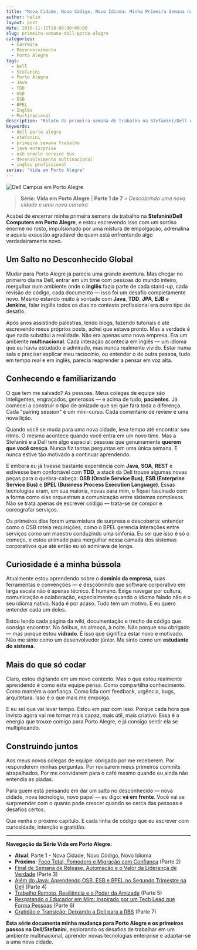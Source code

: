 ```yaml
---
title: "Nova Cidade, Novo Código, Novo Idioma: Minha Primeira Semana na Dell em Porto Alegre"
author: helio
layout: post
date: 2010-11-15T18:00:00+00:00
slug: primeira-semana-dell-porto-alegre
categories:
  - Carreira
  - Desenvolvimento
  - Porto Alegre
tags:
  - Dell
  - Stefanini
  - Porto Alegre
  - Java
  - TDD
  - OSB
  - ESB
  - BPEL
  - Inglês
  - Multinacional
description: "Relato da primeira semana de trabalho na Stefanini/Dell em Porto Alegre - nova cidade, ambiente multinacional, tecnologias enterprise e desafios do inglês profissional."
keywords:
  - dell porto alegre
  - stefanini
  - primeira semana trabalho
  - java enterprise
  - osb oracle service bus
  - desenvolvimento multinacional
  - ingles profissional
series: "Vida em Porto Alegre"
---
```


![Dell Campus em Porto Alegre](/uploads/2010/11/dell_5084527975_o.jpg)

> **Série: Vida em Porto Alegre** | **Parte 1 de 7** > _Descobrindo uma nova cidade e uma nova carreira_

Acabei de encerrar minha primeira semana de trabalho na **Stefanini/Dell Computers em Porto Alegre**, e estou escrevendo isso com um sorriso enorme no rosto, impulsionado por uma mistura de empolgação, adrenalina e aquela exaustão agradável de quem está enfrentando algo verdadeiramente novo.

## Um Salto no Desconhecido Global

Mudar para Porto Alegre já parecia uma grande aventura. Mas chegar no primeiro dia na Dell, entrar em um time com pessoas do mundo inteiro, mergulhar num ambiente onde o **inglês** fazia parte de cada stand-up, cada revisão de código, cada documento — isso foi um desafio completamente novo. Mesmo estando muito à vontade com **Java**, **TDD**, **JPA**, **EJB** e **Jenkins**, falar inglês todos os dias no contexto profissional era outro tipo de desafio.

Após anos assistindo palestras, lendo blogs, fazendo tutoriais e até escrevendo meus próprios posts, achei que estava pronto. Mas a verdade é que nada substitui a realidade. Não era apenas uma nova empresa. Era um ambiente **multinacional**. Cada interação acontecia em inglês — um idioma que eu havia estudado e admirado, mas nunca realmente vivido. Estar numa sala e precisar explicar meu raciocínio, ou entender o de outra pessoa, tudo em tempo real e em inglês, parecia reaprender a pensar em voz alta.

## Conhecendo e familiarizando

O que tem me salvado? As pessoas. Meus colegas de equipe são inteligentes, engraçados, generosos — e acima de tudo, **pacientes**. Já comecei a construir o tipo de amizade que sei que fará toda a diferença. Cada "pairing session" é um mini-curso. Cada comentário de review é uma nova lição.

Quando você se muda para uma nova cidade, leva tempo até encontrar seu ritmo. O mesmo acontece quando você entra em um novo time. Mas a Stefanini e a Dell tem algo especial: pessoas que genuinamente **querem que você cresça**. Nunca fiz tantas perguntas em uma única semana. E nunca estive tão motivado a continuar aprendendo.

E embora eu já tivesse bastante experiência com **Java**, **SOA**, **REST** e estivesse bem confortável com **TDD**, a stack da Dell trouxe algumas novas peças para o quebra-cabeça: **OSB (Oracle Service Bus)**, **ESB (Enterprise Service Bus)** e **BPEL (Business Process Execution Language)**. Essas tecnologias eram, em sua maioria, novas para mim, e fiquei fascinado com a forma como elas orquestram a comunicação entre sistemas complexos. Não se trata apenas de escrever código — trata-se de compor e coreografar serviços.

Os primeiros dias foram uma mistura de surpresa e descoberta: entender como o OSB roteia requisições, como o BPEL gerencia interações entre serviços como um maestro conduzindo uma sinfonia. Eu sei que isso é só o começo, e estou animado para mergulhar nessa camada dos sistemas corporativos que até então eu só admirava de longe.

## Curiosidade é a minha bússola

Atualmente estou aprendendo sobre o **domínio da empresa**, suas ferramentas e convenções — e descobrindo que software corporativo em larga escala não é apenas técnico. É humano. Exige navegar por cultura, comunicação e colaboração, especialmente quando o idioma falado não é o seu idioma nativo. Nada é por acaso. Tudo tem um motivo. E eu quero entender cada um deles.

Estou lendo cada página da wiki, documentação e trecho de código que consigo encontrar. No ônibus, no almoço, à noite. Não porque sou obrigado — mas porque estou **vidrado**. É isso que significa estar novo e motivado. Não me sinto como um desenvolvedor júnior. Me sinto como um **estudante do sistema**.

## Mais do que só codar

Claro, estou digitando em um novo contexto. Mas o que estou realmente aprendendo é como esta equipe pensa. Como compartilha conhecimento. Como mantém a confiança. Como lida com feedback, urgência, bugs, arquitetura. Isso é o que mais me empolga.

E eu sei que vai levar tempo. Estou em paz com isso. Porque cada hora que invisto agora vai me tornar mais capaz, mais útil, mais criativo. Essa é a energia que trouxe comigo para Porto Alegre, e já consigo sentir ela se multiplicando.

## Construindo juntos

Aos meus novos colegas de equipe: obrigado por me receberem. Por responderem minhas perguntas. Por revisarem meus primeiros commits atrapalhados. Por me convidarem para o café mesmo quando eu ainda não entendia as piadas.

Para quem está pensando em dar um salto no desconhecido — nova cidade, nova tecnologia, novo papel — eu digo: **vá em frente**. Você vai se surpreender com o quanto pode crescer quando se cerca das pessoas e desafios certos.

Que venha o próximo capítulo. E cada linha de código que eu escrever com curiosidade, intenção e gratidão.

---

**Navegação da Série Vida em Porto Alegre:**

- **Atual**: Parte 1 - Nova Cidade, Novo Código, Novo Idioma
- **Próximo**: [Foco Total, Pomodoro e Migração com Confiança](../2010-12-16-migracao-foco-pomodoro-dell/) (Parte 2)
- [Final de Semana de Release, Automação e o Valor da Liderança de Verdade](../2011-01-30-final-de-semana-de-release-dell/) (Parte 3)
- [Além do Java: Aprendendo OSB, ESB e BPEL no Segundo Trimestre na Dell](../2011-04-25-aprendizado-osb-esb-bpel-dell/) (Parte 4)
- [Trabalho Remoto, Resiliência e o Poder da Amizade](../2011-10-15-trabalho-remoto-resiliencia-e-amizade/) (Parte 5)
- [Resgatando o Educador em Mim: Inspirado por um Tech Lead que Forma Pessoas](../2011-12-20-resgatando-o-educador-em-mim/) (Parte 6)
- [Gratidão e Transição: Deixando a Dell para a RBS](../2012-04-01-transicao-dell-para-rbs/) (Parte 7)

**Esta série documenta minha mudança para Porto Alegre e os primeiros passos na Dell/Stefanini**, explorando os desafios de trabalhar em um ambiente multinacional, aprender novas tecnologias enterprise e adaptar-se a uma nova cidade.
